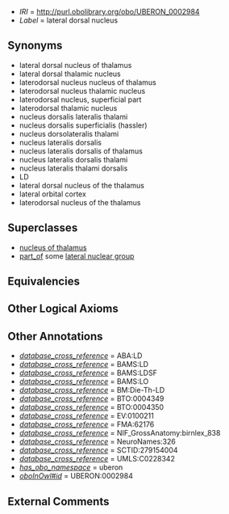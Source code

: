  * *IRI* = http://purl.obolibrary.org/obo/UBERON_0002984
 * *Label* = lateral dorsal nucleus

## Synonyms

 * lateral dorsal nucleus of thalamus
 * lateral dorsal thalamic nucleus
 * laterodorsal nucleus nucleus of thalamus
 * laterodorsal nucleus thalamic nucleus
 * laterodorsal nucleus, superficial part
 * laterodorsal thalamic nucleus
 * nucleus dorsalis lateralis thalami
 * nucleus dorsalis superficialis (hassler)
 * nucleus dorsolateralis thalami
 * nucleus lateralis dorsalis
 * nucleus lateralis dorsalis of thalamus
 * nucleus lateralis dorsalis thalami
 * nucleus lateralis thalami dorsalis
 * LD
 * lateral dorsal nucleus of the thalamus
 * lateral orbital cortex
 * laterodorsal nucleus of the thalamus

## Superclasses

 * [nucleus of thalamus](../../UBERON/92/UBERON_0007692.md)
 * [part_of](../../BFO/50/BFO_0000050.md) some [lateral nuclear group](../../UBERON/36/UBERON_0002736.md)

## Equivalencies


## Other Logical Axioms


## Other Annotations

 * *[database_cross_reference](../../ef/oboInOwl#hasDbXref.md)* = ABA:LD
 * *[database_cross_reference](../../ef/oboInOwl#hasDbXref.md)* = BAMS:LD
 * *[database_cross_reference](../../ef/oboInOwl#hasDbXref.md)* = BAMS:LDSF
 * *[database_cross_reference](../../ef/oboInOwl#hasDbXref.md)* = BAMS:LO
 * *[database_cross_reference](../../ef/oboInOwl#hasDbXref.md)* = BM:Die-Th-LD
 * *[database_cross_reference](../../ef/oboInOwl#hasDbXref.md)* = BTO:0004349
 * *[database_cross_reference](../../ef/oboInOwl#hasDbXref.md)* = BTO:0004350
 * *[database_cross_reference](../../ef/oboInOwl#hasDbXref.md)* = EV:0100211
 * *[database_cross_reference](../../ef/oboInOwl#hasDbXref.md)* = FMA:62176
 * *[database_cross_reference](../../ef/oboInOwl#hasDbXref.md)* = NIF_GrossAnatomy:birnlex_838
 * *[database_cross_reference](../../ef/oboInOwl#hasDbXref.md)* = NeuroNames:326
 * *[database_cross_reference](../../ef/oboInOwl#hasDbXref.md)* = SCTID:279154004
 * *[database_cross_reference](../../ef/oboInOwl#hasDbXref.md)* = UMLS:C0228342
 * *[has_obo_namespace](../../ce/oboInOwl#hasOBONamespace.md)* = uberon
 * *[oboInOwl#id](../../id/oboInOwl#id.md)* = UBERON:0002984

## External Comments

